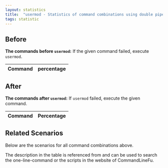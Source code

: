 ```yaml
---
layout: statistics
title:  "usermod - Statistics of command combinations using double pipe"
tags: statistic
---
```


## Before

__The commands before `usermod`:__ If the given command failed, execute `usermod`.

| Command | percentage |
|--------|--------|



## After

__The commands after `usermod`:__ If `usermod` failed, execute the given command.

| Command | Percentage | 
|-------|--------|



## Related Scenarios

Below are the scenarios for all command combinations above.

The description in the table is referenced from and can be used to search the one-line-command or the scripts in the website of CommandLineFu.




